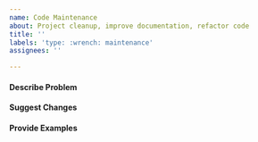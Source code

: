 ```yaml
---
name: Code Maintenance
about: Project cleanup, improve documentation, refactor code
title: ''
labels: 'type: :wrench: maintenance'
assignees: ''

---
```


#### Describe Problem

#### Suggest Changes

#### Provide Examples